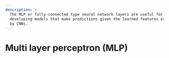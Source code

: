 ```yaml
---
description: >-
  The MLP or fully-connected type neural network layers are useful for
  developing models that make predictions given the learned features extracted
  by CNNs.
---
```


# Multi layer perceptron \(MLP\)

